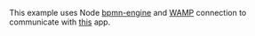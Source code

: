 This example uses Node [bpmn-engine](https://github.com/paed01/bpmn-engine) and [WAMP](http://crossbar.io/) connection to communicate with [this](https://github.com/u0078867/mern-app) app.
